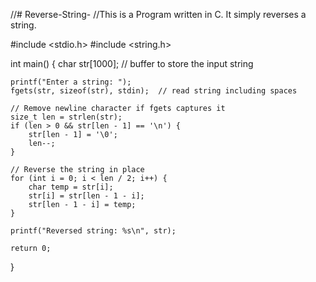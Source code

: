 //# Reverse-String-
//This is a Program written in C. It simply reverses a string.

#include <stdio.h>
#include <string.h>

int main() {
    char str[1000];  // buffer to store the input string

    printf("Enter a string: ");
    fgets(str, sizeof(str), stdin);  // read string including spaces

    // Remove newline character if fgets captures it
    size_t len = strlen(str);
    if (len > 0 && str[len - 1] == '\n') {
        str[len - 1] = '\0';
        len--;
    }

    // Reverse the string in place
    for (int i = 0; i < len / 2; i++) {
        char temp = str[i];
        str[i] = str[len - 1 - i];
        str[len - 1 - i] = temp;
    }

    printf("Reversed string: %s\n", str);

    return 0;
}

